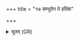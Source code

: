 +++
title = "१७ सम्भूतेन ते हविषा"

+++
<details><summary>मूलम् (GR)</summary>

सम्भूतेन ते हविषा जुहोमि  
सं भवासि पशुभिः (…) ॥ +++(see 15bcd)+++
</details>